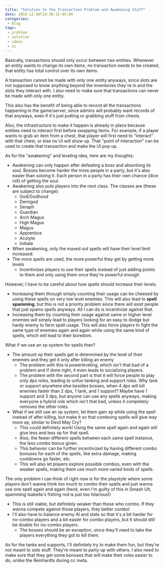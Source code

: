 ```yaml
---
title: "Solution to the Transaction Problem and Awakening Stuff"
date: 2019-12-06T14:36:15-05:00
categories:
 - Blog
tags:
 - problem
 - solution
 - ideas
 - ui
---
```


Basically, transactions should only occur between two entities. Whenever an entity wants to change its own items, no transaction needs to be created; that entity has total control over its own items.

A transaction cannot be made with only one entity anyways, since slots are not supposed to know anything beyond the inventories they're in and the slots they interact with. I also need to make sure that transactions can never be made with only one entity.

This also has the benefit of being able to record all the transactions happening in the game/server, since admins will probably want records of that anyways, even if it's just putting or grabbing stuff from chests.

Also, the infrastructure to make it happen is already in place because entities need to interact first before swapping items. For example, if a player wants to grab an item from a chest, that player will first need to "interact" with that chest, or else no UI will show up. That "point of interaction" can be used to create that transaction and make the UI pop up.

As for the "awakening" and leveling idea, here are my thoughts:

- Awakening can only happen after defeating a boss and absorbing its soul. Bosses become harder the more people in a party, but it's also easier than soloing it. Each person in a party has their own chance (dice roll) of getting the soul.
- Awakening also puts players into the next class. The classes are (these are subject to change):
  - God/Godhood
  - Demigod
  - Seraph
  - Guardian
  - Arch Magus
  - High Magus
  - Magus
  - Apprentice
  - Acolyte
  - Initiate
- When awakening, only the maxed out spells will have their level limit increased.
- The more spells are used, the more powerful they get by getting more levels
  - Incentivizes players to use their spells instead of just adding points to them and only using them once they're powerful enough

However, I have to be careful about how spells should increase their levels.

- Increasing them through simply counting their usage can be cheesed by using these spells on very low level enemies. This will also lead to **spell spamming**, but this is not a priority problem since there will exist people that just spams spells anyways. All I can do is incentivize against that.
- Increasing them by counting their usage against same or higher level enemies will simply lead to players looking for an easy to dodge but hardy enemy to farm spell usage. This will also force players to fight the same type of enemies again and again while using the same kind of spells, which will lead to their boredom.

What if we use an xp system for spells then?

- The amount xp their spells get is determined by the level of their enemies and they get it only after killing an enemy
  - The problem with this is powerleveling, which isn't that bad of a problem and if done right, it even leads to socializing players.
  - The problem with the second part is that it will force people to play only dps roles, leading to unfun tanking and support roles. Why tank or support anywhere else besides bosses, when 4 dps will kill enemies faster than 2 dps, 1 tank, and 1 support? Maybe have 1 support and 3 dps, but anyone can use any spells anyways, making everyone a hybrid role which isn't that bad, unless it completely removes the other roles.
- What if we still use an xp system, let them gain xp while using the spell instead of after killing, but make it so that comboing spells will give way more xp, similar to Devil May Cry?
  - This could definitely work! Using the same spell again and again will give less and less xp for that spell.
  - Also, the fewer different spells between each same spell instance, the less combo bonus given.
  - This behavior can be further incentivized by having different combo bonuses for each of the spells, like extra damage, making cooldowns go faster, etc.
  - This will also let players explore possible combos, even with the weaker spells, making them use much more varied kinds of spells.

The only problem I can think of right now is for the playstyle where some players don't wanna think too much to combo their spells and just wanna use one spell again and again (heck, even I'm guilty of this in Smash Ult, spamming Isabella's fishing rod is just too hilarious!)

- This is still viable, but definitely weaker than those who combo. If they wanna compete against those players, they better combo!
- I'll also have to balance enemy AI and stats so that it's a bit harder for no-combo players and a bit easier for combo players, but it should still be doable for no-combo players.
  - The bosses should be an exception, since they'll need to take the players everything they got to kill them.

As for the tanks and supports, I'll definitely try to make them fun, but they're not meant to solo stuff. They're meant to party up with others. I also need to make sure that they get some bonuses that will make their roles easier to do, unlike the Reinhardts during cc meta.
